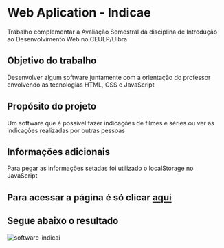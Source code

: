 # Web Aplication - Indicae
Trabalho complementar a Avaliação Semestral  da disciplina de Introdução ao Desenvolvimento Web no CEULP/Ulbra

## Objetivo do trabalho
Desenvolver algum software juntamente com a orientação do professor envolvendo as tecnologias HTML, CSS e JavaScript

## Propósito do projeto
Um software que é possível fazer indicações de filmes e séries ou ver as indicações realizadas por outras pessoas

## Informações adicionais
Para pegar as informações setadas foi utilizado o localStorage no JavaScript

## Para acessar a página é só clicar <a href="https://raffael-eloi.github.io/Trabalho-IDW/" target="_blank">aqui</a>

## Segue abaixo o resultado
![software-indicai](https://user-images.githubusercontent.com/51720161/144677958-e8d49101-4f5d-48fe-ab83-bd814d80c2cd.gif)
